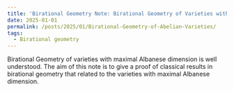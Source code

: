 ```yaml
---
title: 'Birational Geometry Note: Birational Geometry of Varieties with Maximal Albanese Dimension'
date: 2025-01-01
permalink: /posts/2025/01/Birational-Geometry-of-Abelian-Varieties/
tags:
  - Birational geometry
---
```


Birational Geometry of varieties with maximal Albanese dimension is well understood. The aim of this note is to give a proof of classical results in birational geometry that related to the varieties with maximal Albanese dimension. 


